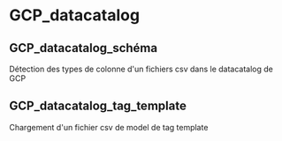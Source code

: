 # GCP_datacatalog

## GCP_datacatalog_schéma
Détection des types de colonne d'un fichiers csv dans le datacatalog de GCP  
  
## GCP_datacatalog_tag_template  
Chargement d'un fichier csv de model de tag template
